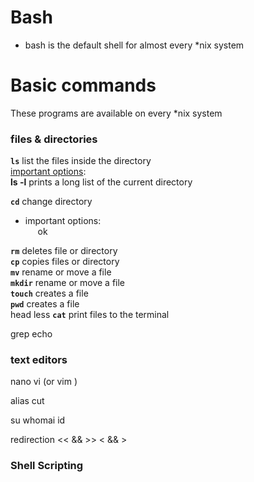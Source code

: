 # Bash
* bash is the default shell for almost every *nix system

# Basic commands
These programs are available on every  *nix system

### files & directories

**`ls`**  list the files inside the directory  
<ins>important options</ins>:  
**ls -l** prints a long list of the current directory
    
**`cd`** change directory
* important options:  
&nbsp;&nbsp;&nbsp;&nbsp;&nbsp;ok

**`rm`** deletes file or directory  
**`cp`** copies files or directory  
**`mv`** rename or move a file  
**`mkdir`** rename or move a file  
**`touch`** creates a file  
**`pwd`** creates a file  
head 
less
**`cat`** print files to the terminal

grep
echo


### text editors
nano
vi (or vim )


alias
cut


su
whomai 
id
 

redirection << && >>  < && >  

### Shell Scripting
